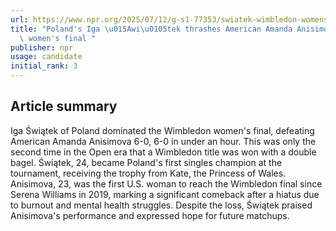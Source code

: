 ```yaml
---
url: https://www.npr.org/2025/07/12/g-s1-77353/swiatek-wimbledon-womens-final-anisimova
title: "Poland's Iga \u015Awi\u0105tek thrashes American Amanda Anisimova in Wimbledon\
  \ women's final "
publisher: npr
usage: candidate
initial_rank: 3
---
```

## Article summary
Iga Świątek of Poland dominated the Wimbledon women's final, defeating American Amanda Anisimova 6-0, 6-0 in under an hour. This was only the second time in the Open era that a Wimbledon title was won with a double bagel. Świątek, 24, became Poland's first singles champion at the tournament, receiving the trophy from Kate, the Princess of Wales. Anisimova, 23, was the first U.S. woman to reach the Wimbledon final since Serena Williams in 2019, marking a significant comeback after a hiatus due to burnout and mental health struggles. Despite the loss, Świątek praised Anisimova's performance and expressed hope for future matchups.
